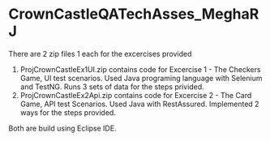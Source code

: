 # CrownCastleQATechAsses_MeghaRJ

There are 2 zip files 1 each for the excercises provided
1. ProjCrownCastleEx1UI.zip contains code for Excercise 1 - The Checkers Game, UI test scenarios. Used Java programing language with Selenium and TestNG. Runs 3 sets of data for the steps privided.
3. ProjCrownCastleEx2Api.zip contains code for Excercise 2 - The Card Game, API test Scenarios. Used Java with RestAssured. Implemented 2 ways for the steps provided.

Both are build using Eclipse IDE.
